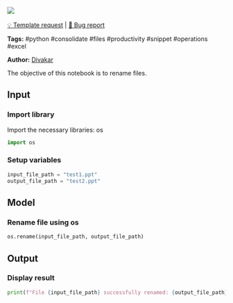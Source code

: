 <a href="https://app.naas.ai/user-redirect/naas/downloader?url=https://raw.githubusercontent.com/jupyter-naas/awesome-notebooks/master/Python/Python_Rename_file.ipynb" target="_parent"><img src="https://naasai-public.s3.eu-west-3.amazonaws.com/open_in_naas.svg"/></a><br><br><a href="https://github.com/jupyter-naas/awesome-notebooks/issues/new?assignees=&labels=&template=template-request.md&title=Tool+-+Action+of+the+notebook+">💡 Template request</a> | <a href="https://github.com/jupyter-naas/awesome-notebooks/issues/new?assignees=&labels=&template=bug_report.md&title=Python+-+Rename+file:+Error+short+description">🚨 Bug report</a>

**Tags:** #python #consolidate #files #productivity #snippet #operations #excel

**Author:** [Divakar](https://www.linkedin.com/in/divakar-r-9b34b86b/)

The objective of this notebook is to rename files. 

## Input 

### Import library
Import the necessary libraries: os


```python
import os
```

### Setup variables


```python
input_file_path = "test1.ppt"
output_file_path = "test2.ppt"
```

## Model

### Rename file using os


```python
os.rename(input_file_path, output_file_path)
```

## Output

### Display result


```python
print(f"File {input_file_path} successfully renamed: {output_file_path}!")
```
